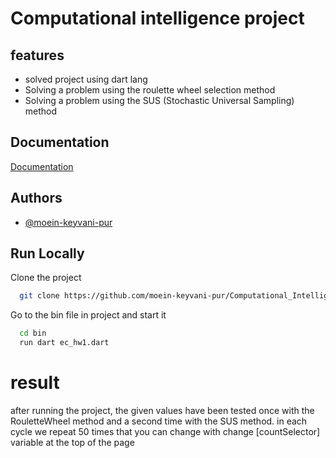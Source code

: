 # Computational intelligence project

## features
- solved project using dart lang
- Solving a problem using the roulette wheel selection method
- Solving a problem using the SUS (Stochastic Universal Sampling) method
## Documentation

[Documentation](https://github.com/moein-keyvani-pur/Computational_Intelligence/blob/master/Capture.PNG)

## Authors

- [@moein-keyvani-pur](https://www.github.com/moein-keyvani-pur)

## Run Locally

Clone the project

```bash
  git clone https://github.com/moein-keyvani-pur/Computational_Intelligence.git
```

Go to the bin file in project and start it

```bash
  cd bin
  run dart ec_hw1.dart
```
# result

  after running the project, the given values have been tested once with the RouletteWheel method and a second time with the SUS method.
  in each cycle we repeat 50 times that you can change with change [countSelector] variable at the top of the page


